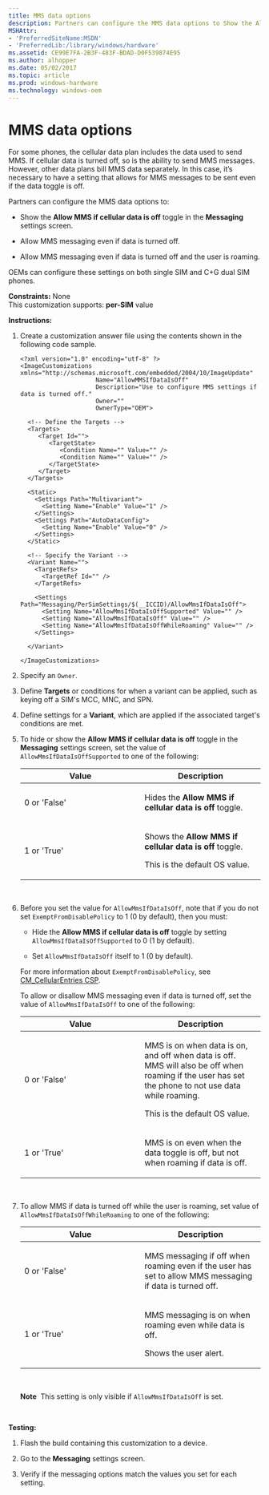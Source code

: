 ```yaml
---
title: MMS data options
description: Partners can configure the MMS data options to Show the Allow MMS if cellular data is off toggle in the Messaging settings screen.Allow MMS messaging even if data is turned off.Allow MMS messaging even if data is turned off and the user is roaming.
MSHAttr:
- 'PreferredSiteName:MSDN'
- 'PreferredLib:/library/windows/hardware'
ms.assetid: CE99E7FA-2B3F-483F-BDAD-D0F539874E95
ms.author: alhopper
ms.date: 05/02/2017
ms.topic: article
ms.prod: windows-hardware
ms.technology: windows-oem
---
```


# MMS data options


For some phones, the cellular data plan includes the data used to send MMS. If cellular data is turned off, so is the ability to send MMS messages. However, other data plans bill MMS data separately. In this case, it’s necessary to have a setting that allows for MMS messages to be sent even if the data toggle is off.

Partners can configure the MMS data options to:

-   Show the **Allow MMS if cellular data is off** toggle in the **Messaging** settings screen.

-   Allow MMS messaging even if data is turned off.

-   Allow MMS messaging even if data is turned off and the user is roaming.

OEMs can configure these settings on both single SIM and C+G dual SIM phones.

<a href="" id="constraints---none"></a>**Constraints:** None  
This customization supports: **per-SIM** value

<a href="" id="instructions-"></a>**Instructions:**  
1.  Create a customization answer file using the contents shown in the following code sample.

    ``` syntax
    <?xml version="1.0" encoding="utf-8" ?>  
    <ImageCustomizations xmlns="http://schemas.microsoft.com/embedded/2004/10/ImageUpdate"  
                         Name="AllowMMSIfDataIsOff"  
                         Description="Use to configure MMS settings if data is turned off."  
                         Owner=""  
                         OwnerType="OEM"> 
      
      <!-- Define the Targets --> 
      <Targets>
         <Target Id="">
            <TargetState>
               <Condition Name="" Value="" />
               <Condition Name="" Value="" />
            </TargetState>
         </Target>
      </Targets>
      
      <Static>
        <Settings Path="Multivariant">
          <Setting Name="Enable" Value="1" />
        </Settings>
        <Settings Path="AutoDataConfig">
          <Setting Name="Enable" Value="0" />
        </Settings>
      </Static>

      <!-- Specify the Variant -->
      <Variant Name=""> 
        <TargetRefs>
          <TargetRef Id="" /> 
        </TargetRefs>

        <Settings Path="Messaging/PerSimSettings/$(__ICCID)/AllowMmsIfDataIsOff">  
          <Setting Name="AllowMmsIfDataIsOffSupported" Value="" />      
          <Setting Name="AllowMmsIfDataIsOff" Value="" />  
          <Setting Name="AllowMmsIfDataIsOffWhileRoaming" Value="" />  
        </Settings>  

      </Variant>

    </ImageCustomizations>
    ```

2.  Specify an `Owner`.

3.  Define **Targets** or conditions for when a variant can be applied, such as keying off a SIM's MCC, MNC, and SPN.

4.  Define settings for a **Variant**, which are applied if the associated target's conditions are met.

5.  To hide or show the **Allow MMS if cellular data is off** toggle in the **Messaging** settings screen, set the value of `AllowMmsIfDataIsOffSupported` to one of the following:

    <table>
    <colgroup>
    <col width="50%" />
    <col width="50%" />
    </colgroup>
    <thead>
    <tr class="header">
    <th>Value</th>
    <th>Description</th>
    </tr>
    </thead>
    <tbody>
    <tr class="odd">
    <td><p>0 or 'False'</p></td>
    <td><p>Hides the <strong>Allow MMS if cellular data is off</strong> toggle.</p></td>
    </tr>
    <tr class="even">
    <td><p>1 or 'True'</p></td>
    <td><p>Shows the <strong>Allow MMS if cellular data is off</strong> toggle.</p>
    <p>This is the default OS value.</p></td>
    </tr>
    </tbody>
    </table>

     

6.  Before you set the value for `AllowMmsIfDataIsOff`, note that if you do not set `ExemptFromDisablePolicy` to 1 (0 by default), then you must:

    -   Hide the **Allow MMS if cellular data is off** toggle by setting `AllowMmsIfDataIsOffSupported` to 0 (1 by default).

    -   Set `AllowMmsIfDataIsOff` itself to 1 (0 by default).

    For more information about `ExemptFromDisablePolicy`, see [CM\_CellularEntries CSP](https://msdn.microsoft.com/en-us/windows/hardware/commercialize/customize/mdm/cm-cellularentries-csp).

    To allow or disallow MMS messaging even if data is turned off, set the value of `AllowMmsIfDataIsOff` to one of the following:

    <table>
    <colgroup>
    <col width="50%" />
    <col width="50%" />
    </colgroup>
    <thead>
    <tr class="header">
    <th>Value</th>
    <th>Description</th>
    </tr>
    </thead>
    <tbody>
    <tr class="odd">
    <td><p>0 or 'False'</p></td>
    <td><p>MMS is on when data is on, and off when data is off. MMS will also be off when roaming if the user has set the phone to not use data while roaming.</p>
    <p>This is the default OS value.</p></td>
    </tr>
    <tr class="even">
    <td><p>1 or 'True'</p></td>
    <td><p>MMS is on even when the data toggle is off, but not when roaming if data is off.</p></td>
    </tr>
    </tbody>
    </table>

     

7.  To allow MMS if data is turned off while the user is roaming, set value of `AllowMmsIfDataIsOffWhileRoaming` to one of the following:

    <table>
    <colgroup>
    <col width="50%" />
    <col width="50%" />
    </colgroup>
    <thead>
    <tr class="header">
    <th>Value</th>
    <th>Description</th>
    </tr>
    </thead>
    <tbody>
    <tr class="odd">
    <td><p>0 or 'False'</p></td>
    <td><p>MMS messaging if off when roaming even if the user has set to allow MMS messaging if data is turned off.</p></td>
    </tr>
    <tr class="even">
    <td><p>1 or 'True'</p></td>
    <td><p>MMS messaging is on when roaming even while data is off.</p>
    <p>Shows the user alert.</p></td>
    </tr>
    </tbody>
    </table>

     

    **Note**  This setting is only visible if `AllowMmsIfDataIsOff` is set.

     

<a href="" id="testing-"></a>**Testing:**  
1.  Flash the build containing this customization to a device.

2.  Go to the **Messaging** settings screen.

3.  Verify if the messaging options match the values you set for each setting.

 

 






